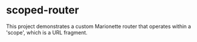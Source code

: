 # scoped-router

This project demonstrates a custom Marionette router that operates within a 'scope', which is a URL fragment.
